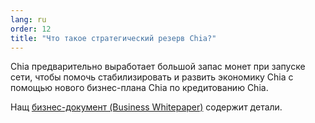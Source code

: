 ```yaml
---
lang: ru
order: 12
title: "Что такое стратегический резерв Chia?"
---
```


Chia предварительно выработает большой запас монет при запуске сети, чтобы помочь стабилизировать и развить экономику Chia с помощью нового бизнес-плана Chia по кредитованию Chia.

Нащ [бизнес-документ (Business Whitepaper)](https://www.chia.net/assets/Chia-Business-Whitepaper-2021-02-09-v1.0.pdf) содержит детали.
